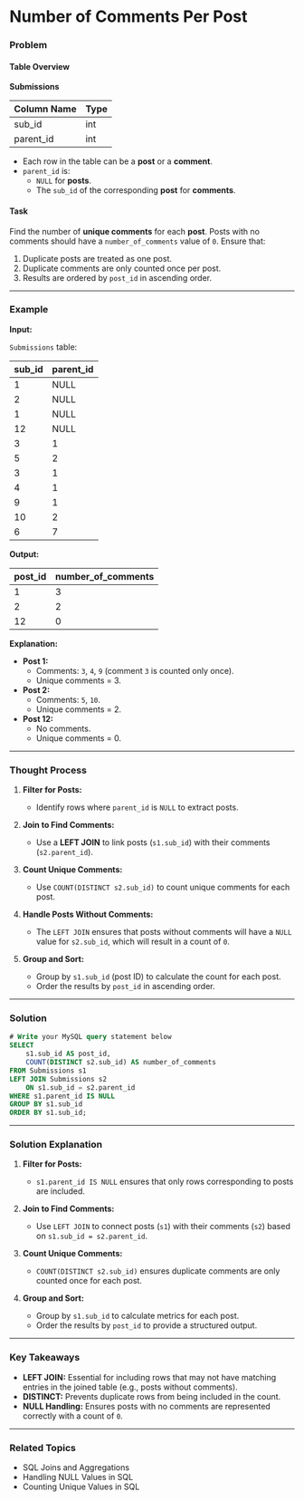 # Number of Comments Per Post

### Problem

#### Table Overview

**Submissions**

| Column Name | Type     |
|-------------|----------|
| sub_id      | int      |
| parent_id   | int      |

- Each row in the table can be a **post** or a **comment**.
- `parent_id` is:
  - `NULL` for **posts**.
  - The `sub_id` of the corresponding **post** for **comments**.

#### Task
Find the number of **unique comments** for each **post**. Posts with no comments should have a `number_of_comments` value of `0`. Ensure that:
1. Duplicate posts are treated as one post.
2. Duplicate comments are only counted once per post.
3. Results are ordered by `post_id` in ascending order.

---

### Example

**Input:**

`Submissions` table:

| sub_id | parent_id |
|--------|-----------|
| 1      | NULL      |
| 2      | NULL      |
| 1      | NULL      |
| 12     | NULL      |
| 3      | 1         |
| 5      | 2         |
| 3      | 1         |
| 4      | 1         |
| 9      | 1         |
| 10     | 2         |
| 6      | 7         |

**Output:**

| post_id | number_of_comments |
|---------|--------------------|
| 1       | 3                  |
| 2       | 2                  |
| 12      | 0                  |

**Explanation:**
- **Post 1:**
  - Comments: `3`, `4`, `9` (comment `3` is counted only once).
  - Unique comments = 3.
- **Post 2:**
  - Comments: `5`, `10`.
  - Unique comments = 2.
- **Post 12:**
  - No comments.
  - Unique comments = 0.

---

### Thought Process

1. **Filter for Posts:**
   - Identify rows where `parent_id` is `NULL` to extract posts.

2. **Join to Find Comments:**
   - Use a **LEFT JOIN** to link posts (`s1.sub_id`) with their comments (`s2.parent_id`).

3. **Count Unique Comments:**
   - Use `COUNT(DISTINCT s2.sub_id)` to count unique comments for each post.

4. **Handle Posts Without Comments:**
   - The `LEFT JOIN` ensures that posts without comments will have a `NULL` value for `s2.sub_id`, which will result in a count of `0`.

5. **Group and Sort:**
   - Group by `s1.sub_id` (post ID) to calculate the count for each post.
   - Order the results by `post_id` in ascending order.

---

### Solution

```sql
# Write your MySQL query statement below
SELECT 
    s1.sub_id AS post_id,
    COUNT(DISTINCT s2.sub_id) AS number_of_comments
FROM Submissions s1
LEFT JOIN Submissions s2
    ON s1.sub_id = s2.parent_id
WHERE s1.parent_id IS NULL
GROUP BY s1.sub_id
ORDER BY s1.sub_id;
```

---

### Solution Explanation

1. **Filter for Posts:**
   - `s1.parent_id IS NULL` ensures that only rows corresponding to posts are included.

2. **Join to Find Comments:**
   - Use `LEFT JOIN` to connect posts (`s1`) with their comments (`s2`) based on `s1.sub_id = s2.parent_id`.

3. **Count Unique Comments:**
   - `COUNT(DISTINCT s2.sub_id)` ensures duplicate comments are only counted once for each post.

4. **Group and Sort:**
   - Group by `s1.sub_id` to calculate metrics for each post.
   - Order the results by `post_id` to provide a structured output.

---

### Key Takeaways

- **LEFT JOIN:** Essential for including rows that may not have matching entries in the joined table (e.g., posts without comments).
- **DISTINCT:** Prevents duplicate rows from being included in the count.
- **NULL Handling:** Ensures posts with no comments are represented correctly with a count of `0`.

---

### Related Topics
- SQL Joins and Aggregations
- Handling NULL Values in SQL
- Counting Unique Values in SQL
